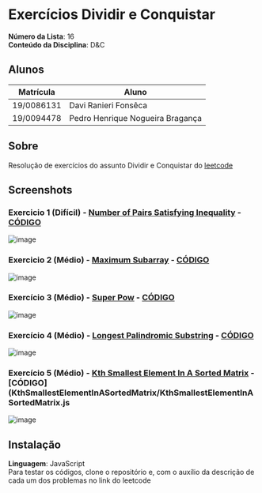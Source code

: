 # Exercícios Dividir e Conquistar

**Número da Lista**: 16<br>
**Conteúdo da Disciplina**: D&C<br>

## Alunos
|Matrícula | Aluno |
| -- | -- |
| 19/0086131  |  Davi Ranieri Fonsêca |
| 19/0094478  |  Pedro Henrique Nogueira Bragança |

## Sobre 
Resolução de exercícios do assunto Dividir e Conquistar do [leetcode](https://leetcode.com/)

## Screenshots
### Exercicio 1 (Difícil) - [Number of Pairs Satisfying Inequality](https://leetcode.com/problems/number-of-pairs-satisfying-inequality/) - [CÓDIGO](NumberPairs/NumberPairs.js)

![image](https://github.com/projeto-de-algoritmos/DividirConquistar_Exercicios_Dupla16/assets/57445188/e42c7e6f-0e88-46dd-be43-24e9d2b75fa5)

### Exercicio 2 (Médio) - [Maximum Subarray](https://leetcode.com/problems/maximum-subarray/) - [CÓDIGO](MaximumSubarray/MaximumSubarray.js)
![image](https://github.com/projeto-de-algoritmos/DividirConquistar_Exercicios_Dupla16/assets/57445188/18804a01-960a-4e33-be74-ffa0e325b6ec)

### Exercício 3 (Médio) - [Super Pow](https://leetcode.com/problems/super-pow/) - [CÓDIGO](SuperPow/SuperPow.js)
![image](https://github.com/projeto-de-algoritmos/DividirConquistar_Exercicios_Dupla16/assets/57445188/246399f8-255e-4ebb-9c06-57e3b394098f)

### Exercício 4 (Médio) - [Longest Palindromic Substring](https://leetcode.com/problems/longest-palindromic-substring/) - [CÓDIGO](LongestPalindromicSubstring/LongestPalindromicSubstring.js)
![image](https://github.com/projeto-de-algoritmos/DividirConquistar_Exercicios_Dupla16/assets/86808578/65533883-b0f2-4935-9c47-01dd2dfd9748)

### Exercício 5 (Médio) - [Kth Smallest Element In A Sorted Matrix](https://leetcode.com/problems/kth-smallest-element-in-a-sorted-matrix/) - [CÓDIGO](KthSmallestElementInASortedMatrix/KthSmallestElementInASortedMatrix.js
![image](https://github.com/projeto-de-algoritmos/DividirConquistar_Exercicios_Dupla16/assets/86808578/d6cc5eb8-5561-4463-9a75-51bd8ddec172)

## Instalação 
**Linguagem**: JavaScript<br>
Para testar os códigos, clone o repositório e, com o auxílio da descrição de cada um dos problemas no link do leetcode

